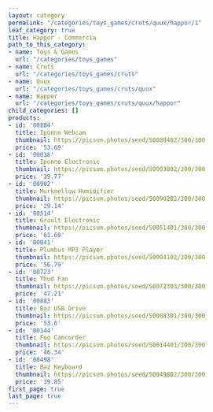 ```yaml
---
layout: category
permalink: "/categories/toys_games/cruts/quux/happor/1"
leaf_category: true
title: Happor - Commercia
path_to_this_category:
- name: Toys & Games
  url: "/categories/toys_games"
- name: Cruts
  url: "/categories/toys_games/cruts"
- name: Quux
  url: "/categories/toys_games/cruts/quux"
- name: Happor
  url: "/categories/toys_games/cruts/quux/happor"
child_categories: []
products:
- id: '00884'
  title: Iponno Webcam
  thumbnail: https://picsum.photos/seed/S0088402/300/300
  price: '53.69'
- id: '00038'
  title: Iponno Electronic
  thumbnail: https://picsum.photos/seed/S0003802/300/300
  price: '39.77'
- id: '00902'
  title: Murkmellow Humidifier
  thumbnail: https://picsum.photos/seed/S0090202/300/300
  price: '29.14'
- id: '00514'
  title: Grault Electronic
  thumbnail: https://picsum.photos/seed/S0051401/300/300
  price: '61.69'
- id: '00041'
  title: Plumbus MP3 Player
  thumbnail: https://picsum.photos/seed/S0004102/300/300
  price: '56.79'
- id: '00723'
  title: Thud Fan
  thumbnail: https://picsum.photos/seed/S0072303/300/300
  price: '47.21'
- id: '00883'
  title: Baz USB Drive
  thumbnail: https://picsum.photos/seed/S0088301/300/300
  price: '53.6'
- id: '00144'
  title: Foo Camcorder
  thumbnail: https://picsum.photos/seed/S0014401/300/300
  price: '46.34'
- id: '00498'
  title: Baz Keyboard
  thumbnail: https://picsum.photos/seed/S0049802/300/300
  price: '39.85'
first_page: true
last_page: true
---
```

